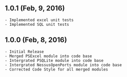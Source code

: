 ﻿## 1.0.1 (Feb, 9, 2016)
    - Implemented excel unit tests
    - Implemented SQL unit tests

## 1.0.0 (Feb, 8, 2016)
    - Initial Release
    - Merged PSExcel module into code base
    - Intergrated PSQLite module into code base
    - Intergrated NessusOpenPorts module into code base
    - Corrected Code Style for all merged modules
    